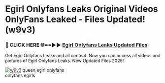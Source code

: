 # Egirl Onlyfans Leaks Original Videos 0nlyFans Leaked - Files Updated! (w9v3)

<h3>🔴 CLICK HERE 🌐==►► <a href="https://tinyurl.com/ms9xzufz" rel="nofollow">Egirl Onlyfans Leaks Updated Files</a></h3>

Get Egirl Onlyfans Leaks and all content. Now you can access all videos and pictures of Egirl Onlyfans Leaks. New Updated Files 2025!

[![w9v3](https://i.imgur.com/PQ7UWWw.gif)](https://tinyurl.com/ms9xzufz)
queen egirl onlyfans<br>
onlyfans egirls